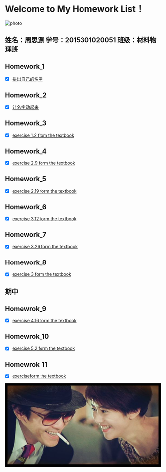 # Welcome to My Homework List！
![photo](https://github.com/zhousiyuan12138/compuational_physics_N2015301020051/blob/master/1.jpg)
## 姓名：周思源 学号：2015301020051 班级：材料物理班

## Homework_1
- [x] [拼出自己的名字](https://github.com/zhousiyuan12138/compuational_physics_N2015301020051/blob/master/Exercise_01.md)

## Homework_2
- [x] [让名字动起来](https://github.com/zhousiyuan12138/compuational_physics_N2015301020051/blob/master/Exercise_02.md)

## Homework_3
- [x] [exercise 1.2 from the textbook](https://github.com/zhousiyuan12138/compuational_physics_N2015301020051/tree/master/Exercise%2003)

## Homework_4
- [x] [exercise 2.9 form the textbook](https://github.com/zhousiyuan12138/compuational_physics_N2015301020051/tree/master/Exercise%2004)

## Homework_5
- [x] [exercise 2.19 form the textbook](https://github.com/zhousiyuan12138/compuational_physics_N2015301020051/blob/master/Exercise%2005)

## Homework_6
- [x] [exercise 3.12 form the textbook](https://github.com/zhousiyuan12138/compuational_physics_N2015301020051/blob/master/Exercise%2006)

## Homework_7
- [x] [exercise 3.26 form the textbook](https://github.com/zhousiyuan12138/compuational_physics_N2015301020051/blob/master/Exercise%2007)

## Homework_8
- [x] [exercise 3 form the textbook](https://github.com/zhousiyuan12138/compuational_physics_N2015301020051/tree/master/Exercise%2008)

## 期中

## Homewrok_9
- [x] [exercise 4.16 form the textbook](https://github.com/zhousiyuan12138/compuational_physics_N2015301020051/blob/master/Exercise%2009)

## Homewrok_10
- [x] [exercise 5.2 form the textbook](https://github.com/zhousiyuan12138/compuational_physics_N2015301020051/blob/master/Exercise%2010)

## Homewrok_11
- [x] [exerciseform the textbook]()

![photo](https://github.com/zhousiyuan12138/compuational_physics_N2015301020051/blob/master/2.jpg)
